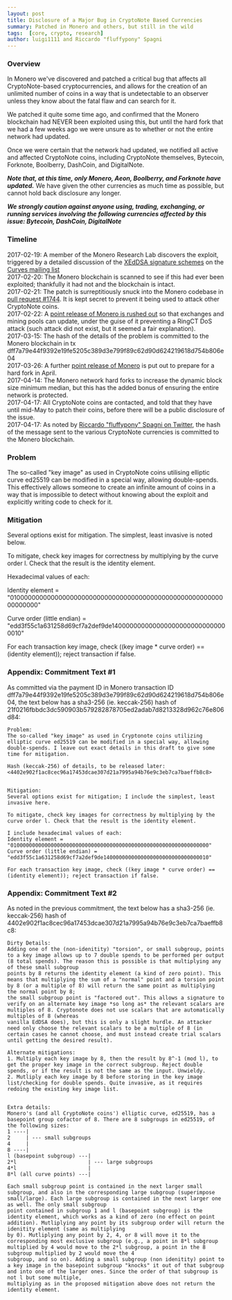 ```yaml
---
layout: post
title: Disclosure of a Major Bug in CryptoNote Based Currencies
summary: Patched in Monero and others, but still in the wild
tags:  [core, crypto, research]
author: luigi1111 and Riccardo "fluffypony" Spagni
---
```


### Overview

In Monero we've discovered and patched a critical bug that affects all CryptoNote-based cryptocurrencies, and allows for the creation of an unlimited number of coins in a way that is undetectable to an observer unless they know about the fatal flaw and can search for it.

We patched it quite some time ago, and confirmed that the Monero blockchain had NEVER been exploited using this, but until the hard fork that we had a few weeks ago we were unsure as to whether or not the entire network had updated.

Once we were certain that the network had updated, we notified all active and affected CryptoNote coins, including CryptoNote themselves, Bytecoin, Forknote, Boolberry, DashCoin, and DigitalNote.

***Note that, at this time, only Monero, Aeon, Boolberry, and Forknote have updated.*** We have given the other currencies as much time as possible, but cannot hold back disclosure any longer.

***We strongly caution against anyone using, trading, exchanging, or running services involving the following currencies affected by this issue: Bytecoin, DashCoin, DigitalNote***

### Timeline

2017-02-19: A member of the Monero Research Lab discovers the exploit, triggered by a detailed discussion of the [XEdDSA signature schemes](https://whispersystems.org/docs/specifications/xeddsa/) on the [Curves mailing list](https://moderncrypto.org/mail-archive/curves/2017/000846.html)  
2017-02-20: The Monero blockchain is scanned to see if this had ever been exploited; thankfully it had not and the blockchain is intact.  
2017-02-21: The patch is surreptitiously snuck into the Monero codebase in [pull request #1744](https://github.com/monero-project/monero/pull/1744). It is kept secret to prevent it being used to attack other CryptoNote coins.  
2017-02-22: A [point release of Monero is rushed out](https://github.com/monero-project/monero/releases/tag/v0.10.2) so that exchanges and mining pools can update, under the guise of it preventing a RingCT DoS attack (such attack did not exist, but it seemed a fair explanation).  
2017-03-15: The hash of the details of the problem is committed to the Monero blockchain in tx dff7a79e44f9392e19fe5205c389d3e799f89c62d90d624219618d754b806e04  
2017-03-26: A further [point release of Monero](https://github.com/monero-project/monero/releases/tag/v0.10.3.1) is put out to prepare for a hard fork in April.  
2017-04-14: The Monero network hard forks to increase the dynamic block size minimum median, but this has the added bonus of ensuring the entire network is protected.  
2017-04-17: All CryptoNote coins are contacted, and told that they have until mid-May to patch their coins, before there will be a public disclosure of the issue.  
2017-04-17: As noted by [Riccardo "fluffypony" Spagni on Twitter](https://twitter.com/fluffyponyza/status/854029169667309569), the hash of the message sent to the various CryptoNote currencies is committed to the Monero blockchain.

### Problem

The so-called "key image" as used in CryptoNote coins utilising elliptic curve ed25519 can be modified in a special way, allowing double-spends. This effectively allows someone to create an infinite amount of coins in a way that is impossible to detect without knowing about the exploit and explicitly writing code to check for it.

### Mitigation

Several options exist for mitigation. The simplest, least invasive is noted below.

To mitigate, check key images for correctness by multiplying by the curve order l. Check that the result is the identity element.

Hexadecimal values of each:

Identity element = "0100000000000000000000000000000000000000000000000000000000000000"

Curve order (little endian) = "edd3f55c1a631258d69cf7a2def9de1400000000000000000000000000000010"

For each transaction key image, check ((key image * curve order) == (identity element)); reject transaction if false.

### Appendix: Commitment Text \#1

As committed via the payment ID in Monero transaction ID dff7a79e44f9392e19fe5205c389d3e799f89c62d90d624219618d754b806e04, the text below has a sha3-256 (ie. keccak-256) hash of 21f0216fbbdc3dc590903b579282878705ed2adab7d8213328d962c76e806d84:

~~~
Problem:
The so-called "key image" as used in Cryptonote coins utilizing elliptic curve ed25519 can be modified in a special way, allowing double-spends. I leave out exact details in this draft to give some time for mitigation.

Hash (keccak-256) of details, to be released later: <4402e902f1ac8cec96a17453dcae307d21a7995a94b76e9c3eb7ca7baeffb8c8> 


Mitigation:
Several options exist for mitigation; I include the simplest, least invasive here.

To mitigate, check key images for correctness by multiplying by the curve order l. Check that the result is the identity element.

I include hexadecimal values of each:
Identity element = "0100000000000000000000000000000000000000000000000000000000000000"
Curve order (little endian) = "edd3f55c1a631258d69cf7a2def9de1400000000000000000000000000000010"

For each transaction key image, check ((key image * curve order) == (identity element)); reject transaction if false.
~~~

### Appendix: Commitment Text \#2

As noted in the previous commitment, the text below has a sha3-256 (ie. keccak-256) hash of 4402e902f1ac8cec96a17453dcae307d21a7995a94b76e9c3eb7ca7baeffb8c8:

~~~
Dirty Details:
Adding one of the (non-idenitity) "torsion", or small subgroup, points to a key image allows up to 7 double spends to be performed per output (8 total spends). The reason this is possible is that multiplying any of these small subgroup
points by 8 returns the identity element (a kind of zero point). This means that multiplying the sum of a "normal" point and a torsion point by 8 (or a multiple of 8) will return the same point as multiplying the normal point by 8;
the small subgroup point is "factored out". This allows a signature to verify on an alternate key image *so long as* the relevant scalars are multiples of 8. Cryptonote does not use scalars that are automatically multiples of 8 (whereas
vanilla EdDSA does), but this is only a slight hurdle. An attacker need only choose the relevant scalars to be a multiple of 8 (in certain cases he cannot choose, and must instead create trial scalars until getting the desired result).

Alternate mitigations:
1. Multiply each key image by 8, then the result by 8^-1 (mod l), to get the proper key image in the correct subgroup. Reject double spends, or if the result is not the same as the input. Unwieldy.
2. Mutliply each key image by 8 before storing in the key image list/checking for double spends. Quite invasive, as it requires redoing the existing key image list.


Extra details:
Monero's (and all CryptoNote coins') elliptic curve, ed25519, has a basepoint group cofactor of 8. There are 8 subgroups in ed25519, of the following sizes:
1 ----|
2     | --- small subgroups
4     |
8 ----|
l (basepoint subgroup) ---|
2*l                       | --- large subgroups
4*l                       |
8*l (all curve points) ---|

Each small subgroup point is contained in the next larger small subgroup, and also in the corresponding large subgroup (superimpose small/large). Each large subgroup is contained in the next larger one as well. The only small subgroup
point contained in subgroup 1 and l (basepoint subgroup) is the identity element, which works as a kind of zero (no effect on point addition). Mutliplying any point by its subgroup order will return the idenitity element (same as multiplying
by 0). Mutliplying any point by 2, 4, or 8 will move it to the corresponding most exclusive subgroup (e.g., a point in 8*l subgroup multiplied by 4 would move to the 2*l subgroup, a point in the 8 subgroup multiplied by 2 would move the 4
subgroup, and so on). Adding a small subgroup (non idenitity) point to a key image in the basepoint subgroup "knocks" it out of that subgroup and into one of the larger ones. Since the order of that subgroup is not l but some multiple,
multiplying as in the proposed mitigation above does not return the identity element.
~~~